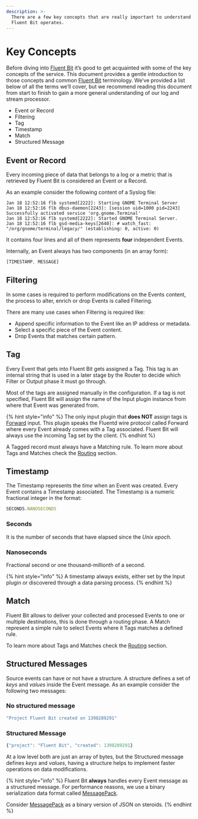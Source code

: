 ```yaml
---
description: >-
  There are a few key concepts that are really important to understand how
  Fluent Bit operates.
---
```


# Key Concepts

Before diving into [Fluent Bit](https://fluentbit.io) it’s good to get acquainted with some of the key concepts of the service. This document provides a gentle introduction to those concepts and common [Fluent Bit](https://fluentbit.io) terminology. We’ve provided a list below of all the terms we’ll cover, but we recommend reading this document from start to finish to gain a more general understanding of our log and stream processor.

* Event or Record
* Filtering
* Tag
* Timestamp
* Match
* Structured Message

## Event or Record

Every incoming piece of data that belongs to a log or a metric that is retrieved by Fluent Bit is considered an Event or a Record.

As an example consider the following content of a Syslog file:

```text
Jan 18 12:52:16 flb systemd[2222]: Starting GNOME Terminal Server
Jan 18 12:52:16 flb dbus-daemon[2243]: [session uid=1000 pid=2243] Successfully activated service 'org.gnome.Terminal'
Jan 18 12:52:16 flb systemd[2222]: Started GNOME Terminal Server.
Jan 18 12:52:16 flb gsd-media-keys[2640]: # watch_fast: "/org/gnome/terminal/legacy/" (establishing: 0, active: 0)
```

It contains four lines and all of them represents **four** independent Events.

Internally, an Event always has two components \(in an array form\):

```javascript
[TIMESTAMP, MESSAGE]
```

## Filtering

In some cases is required to perform modifications on the Events content, the process to alter, enrich or drop Events is called Filtering.

There are many use cases when Filtering is required like:

* Append specific information to the Event like an IP address or metadata.
* Select a specific piece of the Event content.
* Drop Events that matches certain pattern.

## Tag

Every Event that gets into Fluent Bit gets assigned a Tag. This tag is an internal string that is used in a later stage by the Router to decide which Filter or Output phase it must go through.

Most of the tags are assigned manually in the configuration. If a tag is not specified, Fluent Bit will assign the name of the Input plugin instance from where that Event was generated from.

{% hint style="info" %}
The only input plugin that **does NOT** assign tags is [Forward](../pipeline/inputs/forward.md) input. This plugin speaks the Fluentd wire protocol called Forward where every Event already comes with a Tag associated. Fluent Bit will always use the incoming Tag set by the client.
{% endhint %}

A Tagged record must always have a Matching rule. To learn more about Tags and Matches check the [Routing](data-pipeline/router.md) section.

## Timestamp

The Timestamp represents the _time_ when an Event was created. Every Event contains a Timestamp associated. The Timestamp is a numeric fractional integer in the format:

```javascript
SECONDS.NANOSECONDS
```

### Seconds

It is the number of seconds that have elapsed since the _Unix epoch._

### Nanoseconds

Fractional second or one thousand-millionth of a second.

{% hint style="info" %}
A timestamp always exists, either set by the Input plugin or discovered through a data parsing process.
{% endhint %}

## Match

Fluent Bit allows to deliver your collected and processed Events to one or multiple destinations, this is done through a routing phase. A Match represent a simple rule to select Events where it Tags matches a defined rule.

To learn more about Tags and Matches check the [Routing](data-pipeline/router.md) section.

## Structured Messages

Source events can have or not have a structure. A structure defines a set of _keys_ and _values_ inside the Event message. As an example consider the following two messages:

### No structured message

```javascript
"Project Fluent Bit created on 1398289291"
```

### Structured Message

```javascript
{"project": "Fluent Bit", "created": 1398289291}
```

At a low level both are just an array of bytes, but the Structured message defines _keys_ and _values_, having a structure helps to implement faster operations on data modifications.

{% hint style="info" %}
Fluent Bit **always** handles every Event message as a structured message. For performance reasons, we use a binary serialization data format called [MessagePack](https://msgpack.org/).

Consider [MessagePack](https://msgpack.org/) as a binary version of JSON on steroids.
{% endhint %}

